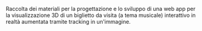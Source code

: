 Raccolta dei materiali per la progettazione e lo sviluppo di una web app per la visualizzazione 3D di un biglietto da visita (a tema musicale) interattivo in realtà aumentata tramite tracking in un'immagine. 
